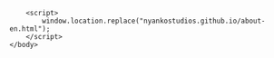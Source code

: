 <!doctype html>
<html>
	<body>
		
		<script>
			window.location.replace("nyankostudios.github.io/about-en.html");
		</script>
	</body>
</html>
